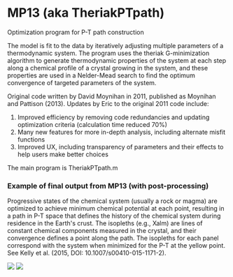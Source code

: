 # MP13 (aka TheriakPTpath)
Optimization program for P-T path construction

The model is fit to the data by iteratively adjusting multiple parameters of a thermodynamic system.  The program uses the theriak G-minimization algorithm to generate thermodynamic properties of the system at each step along a chemical profile of a crystal growing in the system, and these properties are used in a Nelder-Mead search to find the optimum convergence of targeted parameters of the system.

Original code written by David Moynihan in 2011, published as Moynihan and Pattison (2013).  Updates by Eric to the original 2011 code include:

1. Improved efficiency by removing code redundancies and updating optimization criteria (calculation time reduced 70%)
2. Many new features for more in-depth analysis, including alternate misfit functions
3. Improved UX, including transparency of parameters and their effects to help users make better choices

The main program is TheriakPTpath.m

### Example of final output from MP13 (with post-processing)
Progressive states of the chemical system (usually a rock or magma) are optimized to achieve minimum chemical potential at each point, resulting in a path in P-T space that defines the history of the chemical system during residence in the Earth's crust.  The isopleths (e.g., Xalm) are lines of constant chemical components measured in the crystal, and their convergence defines a point along the path.  The isopleths for each panel correspond with the system when minimized for the P-T at the yellow point.  See Kelly et al. (2015, DOI: 10.1007/s00410-015-1171-2).


<img src="https://github.com/ericdavidkelly/MP13/blob/master/example_output_model_fit.png"/>


<img src="https://github.com/ericdavidkelly/MP13/blob/master/example_output_path.png"/>
